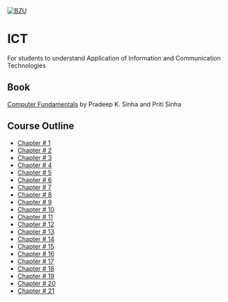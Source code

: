 [![BZU](https://bzu.edu.pk/images/logo1.png)](https://www.bzu.edu.pk)

# ICT
 For students to understand Application of Information and Communication Technologies

## Book
[Computer Fundamentals](Computer%20Fundamentals%20P.K%20Sinha.pdf) by Pradeep K. Sinha and Priti Sinha

## Course Outline
- [Chapter # 1](Chapter%2001-Introduction.pdf)
- [Chapter # 2](Chapter%2002-BCO.pdf)
- [Chapter # 3](Chapter%2003-Number%20System.pdf)
- [Chapter # 4](Chapter%2004-Computer%20Codes.pdf)
- [Chapter # 5](Chapter%2005-Computer%20Arithmetic.pdf)
- [Chapter # 6](Chapter%2006-Boolean%20Algebra.pdf)
- [Chapter # 7](Chapter%2007-PAM.pdf)
- [Chapter # 8](Chapter%2008-Secondary%20Storage.pdf)
- [Chapter # 9](Chapter%2009-IO%20Devices.pdf)
- [Chapter # 10](Chapter%2010-CS.pdf)
- [Chapter # 11](Chapter%2011-PCP.pdf)
- [Chapter # 12](Chapter%2012-CL.pdf)
- [Chapter # 13](Chapter%2013-SIO.pdf)
- [Chapter # 14](Chapter%2014-OS.pdf)
- [Chapter # 15](Chapter%2015-ASP.pdf)
- [Chapter # 16](Chapter%2016-BDP.pdf)
- [Chapter # 17](Chapter%2017-DCCN.pdf)
- [Chapter # 18](Chapter%2018-Internet.pdf)
- [Chapter # 19](Chapter%2019-Multimedia.pdf)
- [Chapter # 20](Chapter%2020-CoC_ppt.pdf)
- [Chapter # 21](Chapter%2021-C%20Language1.pdf)
